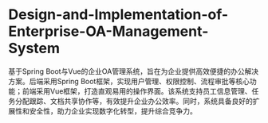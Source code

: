 # Design-and-Implementation-of-Enterprise-OA-Management-System
基于Spring Boot与Vue的企业OA管理系统，旨在为企业提供高效便捷的办公解决方案。后端采用Spring Boot框架，实现用户管理、权限控制、流程审批等核心功能；前端采用Vue框架，打造直观易用的操作界面。该系统支持员工信息管理、任务分配跟踪、文档共享协作等，有效提升企业办公效率。同时，系统具备良好的扩展性和安全性，助力企业实现数字化转型，提升综合竞争力。
